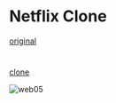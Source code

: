 # Netflix Clone

[original](https://www.netflix.com/)

#

[clone](http://darcocorporation.scienceontheweb.net/pages/webs/NetflixClone/)

![web05](https://user-images.githubusercontent.com/29819444/211216321-b5f424ea-6dad-482f-9bc8-0efb3e028b27.jpg)
